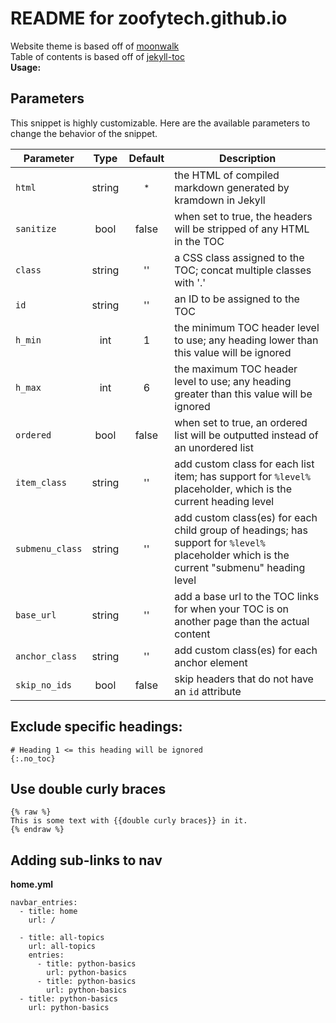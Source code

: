 # README for zoofytech.github.io
Website theme is based off of [moonwalk](https://github.com/abhinavs/moonwalk)  
Table of contents is based off of [jekyll-toc](https://github.com/allejo/jekyll-toc)  
**Usage:**
## Parameters

This snippet is highly customizable. Here are the available parameters to change the behavior of the snippet.

| Parameter       |  Type  | Default | Description |
| --------------- | :----: | :-----: | ----------- |
| `html`          | string | <sup>*</sup> | the HTML of compiled markdown generated by kramdown in Jekyll |
| `sanitize`      | bool   | false  | when set to true, the headers will be stripped of any HTML in the TOC |
| `class`         | string | ''     | a CSS class assigned to the TOC; concat multiple classes with '.' |
| `id`            | string | ''     | an ID to be assigned to the TOC |
| `h_min`         | int    | 1      | the minimum TOC header level to use; any heading lower than this value will be ignored |
| `h_max`         | int    | 6      | the maximum TOC header level to use; any heading greater than this value will be ignored |
| `ordered`       | bool   | false  | when set to true, an ordered list will be outputted instead of an unordered list |
| `item_class`    | string | ''     | add custom class for each list item; has support for `%level%` placeholder, which is the current heading level |
| `submenu_class` | string | ''     | add custom class(es) for each child group of headings; has support for `%level%` placeholder which is the current "submenu" heading level |
| `base_url`      | string | ''     | add a base url to the TOC links for when your TOC is on another page than the actual content |
| `anchor_class`  | string | ''     | add custom class(es) for each anchor element |
| `skip_no_ids`   | bool   | false  | skip headers that do not have an `id` attribute |

## Exclude specific headings:
```
# Heading 1 <= this heading will be ignored
{:.no_toc}
```

## Use double curly braces
```
{% raw %}
This is some text with {{double curly braces}} in it.
{% endraw %}
```

## Adding sub-links to nav
**home.yml**
```
navbar_entries:
  - title: home
    url: /

  - title: all-topics
    url: all-topics
    entries:
      - title: python-basics
        url: python-basics
      - title: python-basics
        url: python-basics  
  - title: python-basics
    url: python-basics

```